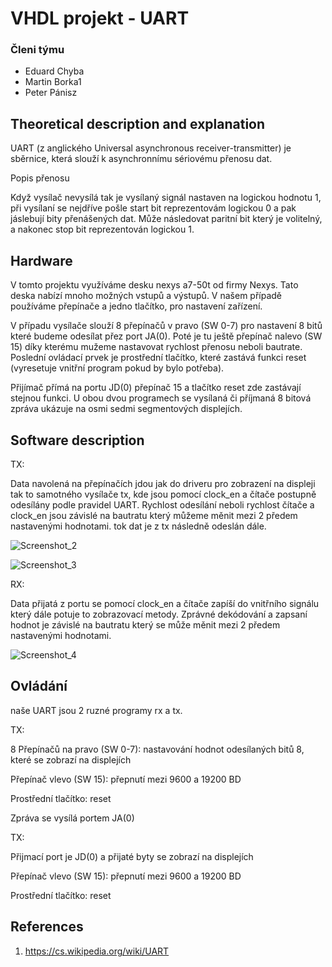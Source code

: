 # VHDL projekt - UART

### Členi týmu

* Eduard Chyba
* Martin Borka1
* Peter Pánisz

## Theoretical description and explanation

UART (z anglického Universal asynchronous receiver-transmitter) je sběrnice, která slouží k asynchronnímu sériovému přenosu dat.

Popis přenosu

Když vysílač nevysílá tak je vysílaný signál nastaven na logickou hodnotu 1, při vysílaní se nejdříve pošle start bit reprezentovám logickou 0 a pak jáslebují bity přenášených dat. Může následovat paritní bit který je volitelný, a nakonec stop bit reprezentován logickou 1.

## Hardware

V tomto projektu využíváme desku nexys a7-50t od firmy Nexys. Tato deska nabízí mnoho možných vstupů a výstupů. V našem případě používáme přepínače a jedno tlačítko, pro nastavení zařízení.

V případu vysílače slouží 8 přepínačů v pravo (SW 0-7) pro nastavení 8 bitů které budeme odesílat přez port JA(0). Poté je tu ještě přepínač nalevo (SW 15) díky kterému mužeme nastavovat rychlost přenosu neboli bautrate. Poslední ovládací prvek je prostřední tlačítko, které zastává funkci reset (vyresetuje vnitřní program pokud by bylo potřeba).

Přijímač přímá na portu JD(0) přepínač 15 a tlačítko reset zde zastávají stejnou funkci. U obou dvou programech se vysílaná či příjmaná 8 bitová zpráva ukázuje na osmi sedmi segmentových displejích.

## Software description

TX:

Data navolená na přepínačích jdou jak do driveru pro zobrazení na displeji tak to samotného vysílače tx, kde jsou pomocí clock_en a čítače postupně odesílány podle pravidel UART. Rychlost odesílání neboli rychlost čítače a clock_en jsou závislé na bautratu který můžeme měnit mezi 2 předem nastavenými hodnotami. tok dat je z tx následně odeslán dále.

![Screenshot_2](https://user-images.githubusercontent.com/124675843/235603958-2d143e35-bda2-410f-bf94-b7b2e43c558b.png)

![Screenshot_3](https://user-images.githubusercontent.com/124675843/235604029-a33e8a77-291d-4fd4-af66-0bf1092bd1fe.png)

RX:

Data přijatá z portu se pomocí clock_en a čítače zapíší do vnitřního signálu který dále potuje to zobrazovací metody. Zprávné dekódování a zapsaní hodnot je závislé na bautratu který se může měnit mezi 2 předem nastavenými hodnotami.

![Screenshot_4](https://user-images.githubusercontent.com/124675843/235610020-72f0992c-9d3c-44c9-afda-89ca4fcbbedc.png)


## Ovládání
naše UART jsou 2 ruzné programy rx a tx.

TX:

8 Přepínačů na pravo (SW 0-7): nastavování hodnot odesílaných bitů 8, které se zobrazí na displejích

Přepínač vlevo (SW 15): přepnutí mezi 9600 a 19200 BD

Prostřední tlačítko: reset

Zpráva se vysílá portem JA(0)

TX:

Přijmací port je JD(0) a přijaté byty se zobrazí na displejích

Přepínač vlevo (SW 15): přepnutí mezi 9600 a 19200 BD

Prostřední tlačítko: reset

## References

1. https://cs.wikipedia.org/wiki/UART
